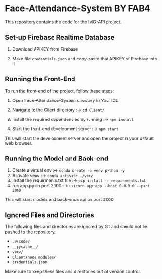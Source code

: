 # Face-Attendance-System BY FAB4

This repository contains the code for the IMG-API project.

## Set-up Firebase Realtime Database  

1. Download APIKEY from Firebase

2. Make file `credentials.json` and copy-paste that APIKEY of Firebase into it

## Running the Front-End

To run the front-end of the project, follow these steps:

1. Open Face-Attendance-System directory in Your IDE

2. Navigate to the Client directory :-> `cd Client/`

3. Install the required dependencies by running :-> `npm install`

4. Start the front-end development server :-> `npm start`

This will start the development server and open the project in your default web browser.

## Running the Model and Back-end

1. Create a virtual env :-> `conda create -p venv python -y`
2. Activate venv :-> `conda activate ./venv`
3. Install the requirments.txt file :-> `pip install -r requirements.txt`
4. run app.py on port 2000 :-> `uvicorn app:app --host 0.0.0.0 --port 2000`

This will start models and back-ends api on port 2000

## Ignored Files and Directories

The following files and directories are ignored by Git and should not be pushed to the repository:

- `.vscode/`
- `__pycache__/`
- `venv/`
- `Client/node_modules/`
- `credentials.json`

Make sure to keep these files and directories out of version control.





